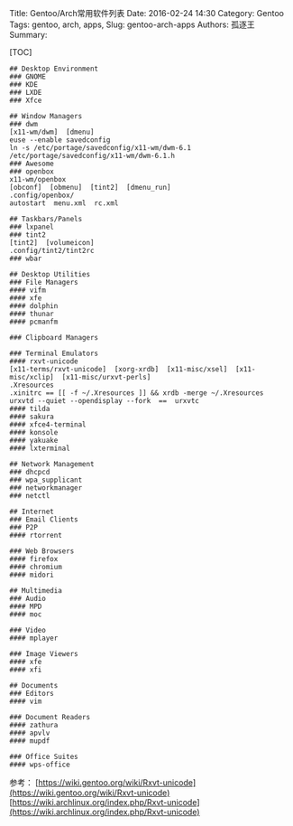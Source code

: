 Title: Gentoo/Arch常用软件列表
Date: 2016-02-24 14:30
Category: Gentoo
Tags: gentoo, arch, apps,
Slug: gentoo-arch-apps
Authors: 孤逐王
Summary: 

[TOC]

```
## Desktop Environment
### GNOME
### KDE
### LXDE
### Xfce

## Window Managers
### dwm
[x11-wm/dwm]  [dmenu]    
euse --enable savedconfig
ln -s /etc/portage/savedconfig/x11-wm/dwm-6.1 /etc/portage/savedconfig/x11-wm/dwm-6.1.h
### Awesome
### openbox
x11-wm/openbox
[obconf]  [obmenu]  [tint2]  [dmenu_run]
.config/openbox/
autostart  menu.xml  rc.xml

## Taskbars/Panels
### lxpanel
### tint2
[tint2]  [volumeicon]
.config/tint2/tint2rc
### wbar

## Desktop Utilities
### File Managers
#### vifm
#### xfe
#### dolphin
#### thunar
#### pcmanfm

### Clipboard Managers

### Terminal Emulators
#### rxvt-unicode
[x11-terms/rxvt-unicode]  [xorg-xrdb]  [x11-misc/xsel]  [x11-misc/xclip]  [x11-misc/urxvt-perls]
.Xresources  
.xinitrc == [[ -f ~/.Xresources ]] && xrdb -merge ~/.Xresources  
urxvtd --quiet --opendisplay --fork  ==  urxvtc
#### tilda
#### sakura
#### xfce4-terminal
#### konsole
#### yakuake
#### lxterminal

## Network Management
### dhcpcd
### wpa_supplicant
### networkmanager
### netctl

## Internet
### Email Clients
### P2P
#### rtorrent

### Web Browsers
#### firefox
#### chromium
#### midori

## Multimedia
### Audio
#### MPD
#### moc

### Video
#### mplayer

### Image Viewers
#### xfe
#### xfi

## Documents
### Editors
#### vim

### Document Readers
#### zathura
#### apvlv
#### mupdf

### Office Suites
#### wps-office

```


参考：
[https://wiki.gentoo.org/wiki/Rxvt-unicode](https://wiki.gentoo.org/wiki/Rxvt-unicode)
[https://wiki.archlinux.org/index.php/Rxvt-unicode](https://wiki.archlinux.org/index.php/Rxvt-unicode)
